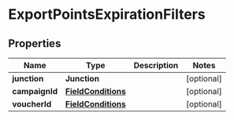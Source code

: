 

# ExportPointsExpirationFilters


## Properties

| Name | Type | Description | Notes |
|------------ | ------------- | ------------- | -------------|
|**junction** | **Junction** |  |  [optional] |
|**campaignId** | [**FieldConditions**](FieldConditions.md) |  |  [optional] |
|**voucherId** | [**FieldConditions**](FieldConditions.md) |  |  [optional] |



